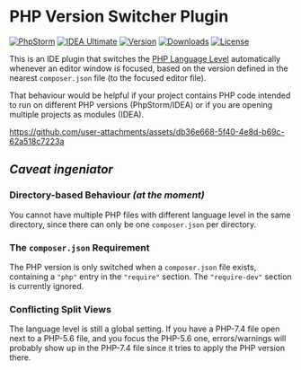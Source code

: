 # PHP Version Switcher Plugin

[![PhpStorm](http://img.shields.io/badge/-PHPStorm-000000?style=for-the-badge&logo=phpstorm&logoColor=white)](https://plugins.jetbrains.com/plugin/25086-php-version-switcher)
[![IDEA Ultimate](https://img.shields.io/badge/IntelliJ_IDEA-000000.svg?style=for-the-badge&logo=intellij-idea&logoColor=white)](https://plugins.jetbrains.com/plugin/25086-php-version-switcher)
[![Version](https://img.shields.io/jetbrains/plugin/v/25086-php-version-switcher.svg?style=for-the-badge&label=version)](https://plugins.jetbrains.com/plugin/25086-php-version-switcher/versions)
[![Downloads](https://img.shields.io/jetbrains/plugin/d/25086-php-version-switcher.svg?style=for-the-badge)](https://plugins.jetbrains.com/plugin/25086-php-version-switcher)
[![License](https://img.shields.io/badge/license-MIT-428F7E.svg?style=for-the-badge)](https://github.com/uuf6429/jetbrains-php-version-switcher/blob/main/LICENSE)

This is an IDE plugin that switches
the [PHP Language Level](https://www.jetbrains.com/help/phpstorm/supported-php-versions.html) automatically whenever an
editor window is focused, based on the version defined in the nearest `composer.json` file (to the focused editor file).

That behaviour would be helpful if your project contains PHP code intended to run on different PHP versions
(PhpStorm/IDEA) or if you are opening multiple projects as modules (IDEA).

https://github.com/user-attachments/assets/db36e668-5f40-4e8d-b69c-62a518c7223a

## _Caveat ingeniator_

### Directory-based Behaviour _(at the moment)_

You cannot have multiple PHP files with different language level in the same directory, since there can only be
one `composer.json` per directory.

### The `composer.json` Requirement

The PHP version is only switched when a `composer.json` file exists, containing a `"php"` entry in the `"require"`
section. The `"require-dev"` section is currently ignored.

### Conflicting Split Views

The language level is still a global setting. If you have a PHP-7.4 file open next to a PHP-5.6 file, and you focus the
PHP-5.6 one, errors/warnings will probably show up in the PHP-7.4 file since it tries to apply the PHP version there.
